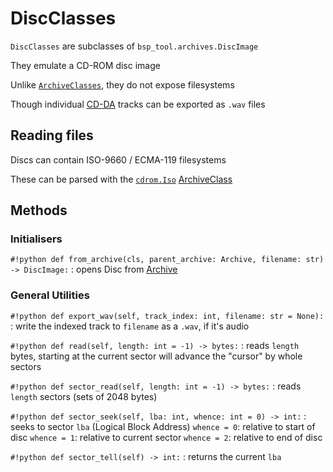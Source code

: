 # DiscClasses

`DiscClasses` are subclasses of `bsp_tool.archives.DiscImage`

They emulate a CD-ROM disc image

Unlike [`ArchiveClasses`](archive_classes.md), they do not expose filesystems

Though individual [CD-DA](https://en.wikipedia.org/wiki/Compact_Disc_Digital_Audio) tracks can be exported as `.wav` files



## Reading files
Discs can contain ISO-9660 / ECMA-119 filesystems

These can be parsed with the [`cdrom.Iso`](../archives/cdrom/Iso.md) [ArchiveClass](archive_classes.md)



## Methods
### Initialisers
`#!python def from_archive(cls, parent_archive: Archive, filename: str) -> DiscImage:`
:   opens Disc from [Archive](archive_classes.md)


### General Utilities
`#!python def export_wav(self, track_index: int, filename: str = None):`
:   write the indexed track to `filename` as a `.wav`, if it's audio

`#!python def read(self, length: int = -1) -> bytes:`
:   reads `length` bytes, starting at the current sector
    will advance the "cursor" by whole sectors

`#!python def sector_read(self, length: int = -1) -> bytes:`
:   reads `length` sectors (sets of 2048 bytes)

`#!python def sector_seek(self, lba: int, whence: int = 0) -> int:`
:   seeks to sector `lba` (Logical Block Address)
    `whence = 0`: relative to start of disc
    `whence = 1`: relative to current sector
    `whence = 2`: relative to end of disc

`#!python def sector_tell(self) -> int:`
:   returns the current `lba`
